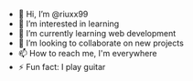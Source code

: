 - 👋 Hi, I’m @riuxx99
- 👀 I’m interested in learning
- 🌱 I’m currently learning web development
- 💞️ I’m looking to collaborate on new projects
- 📫 How to reach me, I'm everywhere
- ⚡ Fun fact: I play guitar

<!---
riuxx99/riuxx99 is a ✨ special ✨ repository because its `README.md` (this file) appears on your GitHub profile.
You can click the Preview link to take a look at your changes.
--->
